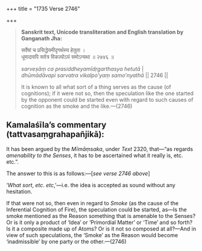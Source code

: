 +++
title = "1735 Verse 2746"

+++
> **Sanskrit text, Unicode transliteration and English translation by Ganganath Jha:** 
>
> सर्वेषां च प्रसिद्धेयमीदृगर्थस्य हेतुता ।  
> धूमादावपि सर्वत्र विकल्पोऽयं समोऽन्यथा ॥ २७४६ ॥ 
>
> *sarveṣāṃ ca prasiddheyamīdṛgarthasya hetutā* \|  
> *dhūmādāvapi sarvatra vikalpo'yaṃ samo'nyathā* \|\| 2746 \|\| 
>
> It is known to all what sort of a thing serves as the cause (of cognitions); if it were not so, then the speculation like the one started by the opponent could be started even with regard to such causes of cognition as the smoke and the like.—(2746)



## Kamalaśīla’s commentary (tattvasaṃgrahapañjikā):

It has been argued by the *Mīmāṃsaka*, under *Text* 2320, that—“as regards *amenability to the Senses*, it has to be ascertained what it really is, etc. etc.”.

The answer to this is as follows:—[*see verse 2746 above*]

‘*What sort*, *etc*. *etc*,’—i.e. the idea is accepted as sound without any hesitation.

If that were not so, then even in regard to *Smoke* (as the cause of the Inferential Cognition of Fire), the speculation could be started, as—Is the smoke mentioned as the Reason something that is amenable to the Senses? Or is it only a product of ‘Idea’ or ‘Primordial Matter’ or ‘Time’ and so forth? Is it a composite made up of Atoms? Or is it not so composed at all?—And in view of such speculations, the ‘Smoke’ as the Reason would become ‘inadmissible’ by one party or the other.—(2746)


